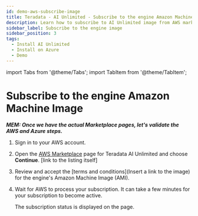 ```yaml
---
id: demo-aws-subscribe-image
title: Teradata - AI Unlimited - Subscribe to the engine Amazon Machine Image
description: Learn how to subscribe to AI Unlimited image from AWS marketplace.
sidebar_label: Subscribe to the engine image	
sidebar_position: 3
tags:
  - Install AI Unlimited
  - Install on Azure
  - Demo
---
```


import Tabs from '@theme/Tabs';
import TabItem from '@theme/TabItem';

# Subscribe to the engine Amazon Machine Image

***MEM: Once we have the actual Marketplace pages, let's validate the AWS and Azure steps.***

1. Sign in to your AWS account.

2. Open the [AWS Marketplace](https://aws.amazon.com/marketplace) page for Teradata AI Unlimited and choose **Continue**. [link to the listing itself]

3. Review and accept the [terms and conditions](Insert a link to the image) for the engine's Amazon Machine Image (AMI). 

4. Wait for AWS to process your subscription. It can take a few minutes for your subscription to become active.
  
    The subscription status is displayed on the page. 